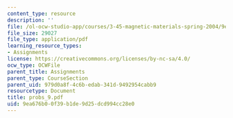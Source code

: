 ```yaml
---
content_type: resource
description: ''
file: /ol-ocw-studio-app/courses/3-45-magnetic-materials-spring-2004/9ea676b00f39b1de9d25dcd994cc28e0_probs_9.pdf
file_size: 29027
file_type: application/pdf
learning_resource_types:
- Assignments
license: https://creativecommons.org/licenses/by-nc-sa/4.0/
ocw_type: OCWFile
parent_title: Assignments
parent_type: CourseSection
parent_uid: 979d0a8f-4c6b-edab-341d-9492954cabb9
resourcetype: Document
title: probs_9.pdf
uid: 9ea676b0-0f39-b1de-9d25-dcd994cc28e0
---
```

